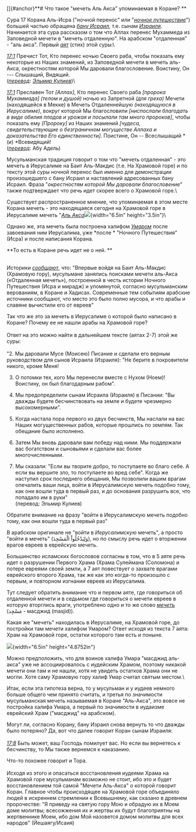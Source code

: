 []{#anchor}**\# Что такое "мечеть Аль Акса" упоминаемая в Коране? **

Сура 17 Корана Аль-Исра ("ночной перенос" или "[*ночное
путешествие*](https://ru.wikipedia.org/wiki/%D0%98%D1%81%D1%80%D0%B0_%D0%B8_%D0%BC%D0%B8%D1%80%D0%B0%D0%B4%D0%B6)")
большей частью обращена [*бану
Исраил*](https://ru.wikipedia.org/wiki/%D0%91%D0%B0%D0%BD%D1%83_%D0%98%D1%81%D1%80%D0%B0%D0%B8%D0%BB),
т.е. сынам
[*Израиля*](https://ru.wikipedia.org/wiki/%D0%98%D0%B0%D0%BA%D0%BE%D0%B2).
Начинается эта сура рассказом о том что Аллах перенес Мухаммеда из
Заповедной мечети в "мечеть отдаленную". На арабском "отдаленная" - "аль
акса". Первый [*аят*](https://quran-online.ru/17:1) (стих) этой суры:\

[*17:1*](https://quran-online.ru/17:1) Пречист Тот, Кто перенес ночью
Своего раба, чтобы показать ему некоторые из Наших знамений, из
Заповедной мечети в мечеть аль-Акса, окрестностям которой Мы даровали
благословение. Воистину, Он --- Слышащий, Видящий.\
([*перевод*](https://ru.wikipedia.org/wiki/%D0%9F%D0%B5%D1%80%D0%B5%D0%B2%D0%BE%D0%B4%D1%8B_%D0%9A%D0%BE%D1%80%D0%B0%D0%BD%D0%B0_%D0%BD%D0%B0_%D1%80%D1%83%D1%81%D1%81%D0%BA%D0%B8%D0%B9_%D1%8F%D0%B7%D1%8B%D0%BA#%D0%9A%D1%83%D0%BB%D0%B8%D0%B5%D0%B2_%D0%AD._%D0%A0.):
[*Эльмир
Кулиев*](https://ru.wikipedia.org/wiki/%D0%9A%D1%83%D0%BB%D0%B8%D0%B5%D0%B2,_%D0%AD%D0%BB%D1%8C%D0%BC%D0%B8%D1%80_%D0%A0%D0%B0%D1%84%D0%B0%D1%8D%D0%BB%D1%8C_%D0%BE%D0%B3%D0%BB%D1%8B))\

[*17:1*](https://quran-online.ru/17:1) Преславен Тот *\[Аллах\],* Кто
перенес Своего раба *\[пророка Мухаммада\] (телом и душой)* ночью из
Запретной *(для греха)* Мечети (находящейся в Мекке) в Мечеть
Отдаленнейшую *(находящуюся в Иерусалиме)*, вокруг которой Мы
благословили *\[ниспослали благодать в виде обилия плодов и урожая и
посылали там много пророков\]*, чтобы показать ему *\[Пророку\]* из
Наших знамений *\[чудеса, свидетельствующие о безграничном могуществе
Аллаха и доказательства Его единственности\]*. Поистине, Он --
Всеслышащий *(и) *Всевидящий!\
([*перевод*](https://ru.wikipedia.org/wiki/%D0%9F%D0%B5%D1%80%D0%B5%D0%B2%D0%BE%D0%B4%D1%8B_%D0%9A%D0%BE%D1%80%D0%B0%D0%BD%D0%B0_%D0%BD%D0%B0_%D1%80%D1%83%D1%81%D1%81%D0%BA%D0%B8%D0%B9_%D1%8F%D0%B7%D1%8B%D0%BA#%D0%90%D0%B1%D1%83_%D0%90%D0%B4%D0%B5%D0%BB%D1%8C):
Абу Адель)

Мусульманская традиция говорит о том что "мечеть отдаленная" - это
мечеть в Иерусалиме на Баит Аль-Макдис (т.е. На Храмовой горе) и по
тексту этой суры ночной перенос был именно для демонстрации
произошедшего с бану Исраил и наставлений адресованных бану Исраил.
Фраза "*окрестностям которой Мы даровали благословение*" также
подтверждает что речь идет скорее всего о Храмовой горе.\

Существует распространенное мнение, что упоминаемая в этом месте Корана
мечеть - это находящаяся сегодня на Храмовой горе в Иерусалиме мечеть
"[*Аль
Акса*](https://ru.wikipedia.org/wiki/%D0%90%D0%BB%D1%8C-%D0%90%D0%BA%D1%81%D0%B0)![](Pictures/10000000000008000000044DD305BC6373EE3C28.jpg){width="6.5in"
height="3.5in"}\

Однако же, эта мечеть была построена халифом
[*Умаром*](https://ru.wikipedia.org/wiki/%D0%A3%D0%BC%D0%B0%D1%80_%D0%B8%D0%B1%D0%BD_%D0%B0%D0%BB%D1%8C-%D0%A5%D0%B0%D1%82%D1%82%D0%B0%D0%B1)
после завоевания ним Иерусалима, уже *после * "Ночного Путешествия"
(Исра) и после написания Корана.

**То есть в Коране речь идет не о ней. **

\
Историки
[*сообщают*](https://ru.wikipedia.org/wiki/%D0%98%D1%81%D1%82%D0%BE%D1%80%D0%B8%D1%8F_%D0%98%D0%B5%D1%80%D1%83%D1%81%D0%B0%D0%BB%D0%B8%D0%BC%D0%B0_%D0%B2_%D0%A1%D1%80%D0%B5%D0%B4%D0%BD%D0%B8%D0%B5_%D0%B2%D0%B5%D0%BA%D0%B0#%D0%9F%D0%B5%D1%80%D0%B8%D0%BE%D0%B4_%D0%B0%D1%80%D0%B0%D0%B1%D1%81%D0%BA%D0%B8%D1%85_%D1%85%D0%B0%D0%BB%D0%B8%D1%84%D0%B0%D1%82%D0%BE%D0%B2),
что: "Впервые войдя на Баит Аль-Макдис (Храмовую гору), мусульмане
занялись поисками мечети аль-Акса («Отдаленная мечеть»), построенной в
честь истории Ночного Путешествия (Исра и мирадж) и упомянутой, согласно
мусульманским верованиям, в Коране и Хадисах. Современные тем событиям
арабские источники сообщают, что место это было полно мусора, и что
арабы и славяне вычистили его от евреев"

Так что же это за мечеть в Иерусалиме о которой было написано в Коране?
Почему ее не нашли арабы на Храмовой горе?\
\
Ответ на это можно найти в дальнейшем тексте (аятах 2-7) этой же суры:\
\
"2. Мы даровали Мусе (Моисею) Писание и сделали его верным руководством
для сынов Исраила (Израиля): \"Не берите в покровители никого, кроме
Меня!

3. О потомки тех, кого Мы перенесли вместе с Нухом (Ноем)! Воистину, он
был благодарным рабом\".

4. Мы предопределили сынам Исраила (Израиля) в Писании: \"Вы дважды
будете бесчинствовать на земле и будете чрезмерно высокомерными\".

5. Когда настала пора первого из двух бесчинств, Мы наслали на вас Наших
могущественных рабов, которые прошлись по землям. Так обещание было
исполнено.

6. Затем Мы вновь даровали вам победу над ними. Мы поддержали вас
богатством и сыновьями и сделали вас более многочисленными.

7. Мы сказали: \"Если вы творите добро, то поступаете во благо себе. А
если вы вершите зло, то поступаете во вред себе\". Когда же наступил
срок последнего обещания, Мы позволили вашим врагам опечалить ваши лица,
войти в Иерусалимскую мечеть подобно тому, как они вошли туда в первый
раз, и до основания разрушить все, что попадало им в руки"\
(перевод: Эльмир Кулиев)

Обратите внимание на фразу "войти в Иерусалимскую мечеть подобно тому,
как они вошли туда в первый раз"

В арабском оригинале не "войти в *Иерусалимскую* мечеть", а просто
"войти в мечеть" (وَلِيَدْخُلُواْ الْمَسْجِدَ), но по смыслу речь идет о
вторжении врагов евреев в еврейскую мечеть.

Большинство исламских богословов согласны в том, что в 5 аяте речь идет
о разрушении Первого Храма (Храма Сулеймана (Соломона) и потере евреями
своей земли, а 7 аят повествует о захвате врагами еврейского второго
Храма, так же как это когда-то произошло с первым, и повторном изгнании
евреев из Иерусалима.

Тут следует обратить внимание что и первом аяте, где говориться об
отдаленной мечети и в седьмом где говориться о мечети евреев в которую
вторглись враги, употреблено одно и то же слово
[*мечеть*](https://ru.wikipedia.org/wiki/%D0%9C%D0%B5%D1%87%D0%B5%D1%82%D1%8C)
(مَسْجِد - масджид (masjid)).

Какая же "мечеть" находилась в Иерусалиме, на Храмовой горе, до
постройки там мечети халифом Умаром? Ответ исходя из текста 7 аята: Храм
на Храмовой горе, остатки которого там есть и поныне.

![](Pictures/100000000000080000000600C5956621D4F3FFF5.jpg){width="6.5in"
height="4.8752in"}

Можно предположить, что для воинов халифа Умара "масджид аль-акса" уже
не ассоциировалось с иудейским Храмом, поэтому никакой мечети они там и
не нашли, хотя не увидеть остатков Храма они не могли. Хотя саму
Храмовую гору халиф Умар считал святым местом.\

Итак, если эта гипотеза верна, то у мусульман и у иудеев немного больше
общего чем принято считать, и третья по значимости мусульманская мечеть
называемая в Коране "Аль-Акса", это вовсе не постройка халифа Умара, а
первый по значимости в иудаизме еврейский Храм ("масджид" на арабском).

Могут ли, согласно Корану, бану Израил снова вернуть то что дважды было
потеряно? Да, вот что далее говорит Коран сынам Израиля:\
\
[*17:8*](https://quran-online.ru/17:8) Быть может, ваш Господь помилует
вас. Но если вы вернетесь к бесчинству, то Мы также вернемся к
наказанию.

Что-то похожее говорит и Тора.\
\
Исходя из этого и опасаться восстановления иудеями Храма на Храмовой
горе мусульманам возможно не стоит, ибо это и будет восстановлением той
самой "Мечети Аль-Акса" о которой говорит Коран. Главное чтобы
происходящее на Храмовой горе объединяло людей в искреннем стремлении к
Всевышнему, как сказано в древнем пророчестве: "Я приведу на святую гору
Мою и обрадую их в Моем доме молитвы; всесожжения их и жертвы их будут
благоприятны на жертвеннике Моем, ибо дом Мой назовется домом молитвы
для всех народов" (Йешаягу/Исаия)

